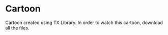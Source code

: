 # Cartoon
Cartoon created using TX Library.
In order to watch this cartoon, download all the files.
